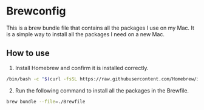 # Brewconfig

This is a brew bundle file that contains all the packages I use on my Mac. 
It is a simple way to install all the packages I need on a new Mac.

## How to use

1. Install Homebrew and confirm it is installed correctly.
```bash
/bin/bash -c "$(curl -fsSL https://raw.githubusercontent.com/Homebrew/install/HEAD/install.sh)"
```

2. Run the following command to install all the packages in the Brewfile.
```bash
brew bundle --file=./Brewfile
```


